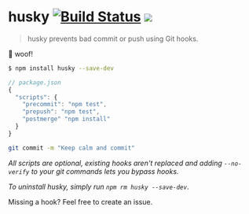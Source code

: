 # husky [![Build Status](https://travis-ci.org/typicode/husky.svg?branch=master)](https://travis-ci.org/typicode/husky) [![](http://img.shields.io/npm/dm/husky.svg)](https://www.npmjs.org/package/husky)

> husky prevents bad commit or push using Git hooks.

:dog: woof!

```bash
$ npm install husky --save-dev
```

```javascript
// package.json
{
  "scripts": {
    "precommit": "npm test",
    "prepush": "npm test",
    "postmerge" "npm install"
  }
}
```

```bash
git commit -m "Keep calm and commit"
```

_All scripts are optional, existing hooks aren't replaced and adding `--no-verify` to your git commands lets you bypass hooks._

_To uninstall husky, simply run `npm rm husky --save-dev`_.

Missing a hook? Feel free to create an issue.

